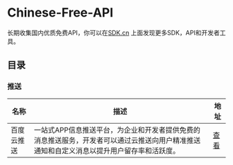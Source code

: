 # Chinese-Free-API
长期收集国内优质免费API，你可以在[SDK.cn](https://sdk.cn) 上面发现更多SDK，API和开发者工具。

## 目录

### 推送
名称 | 描述 | 地址 | 
|---|---|---|
|百度云推送|一站式APP信息推送平台，为企业和开发者提供免费的消息推送服务，开发者可以通过云推送向用户精准推送通知和自定义消息以提升用户留存率和活跃度。|[查看](https://sdk.cn/datas/1)

